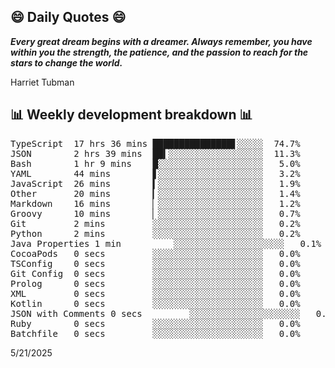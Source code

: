 ## 😄 Daily Quotes 😄

_**Every great dream begins with a dreamer. Always remember, you have within you the strength, the patience, and the passion to reach for the stars to change the world.**_

Harriet Tubman



## 📊 Weekly development breakdown 📊

<pre>TypeScript  17 hrs 36 mins ███████████████▋░░░░░  74.7%
JSON        2 hrs 39 mins  ██▍░░░░░░░░░░░░░░░░░░  11.3%
Bash        1 hr 9 mins    █░░░░░░░░░░░░░░░░░░░░   5.0%
YAML        44 mins        ▋░░░░░░░░░░░░░░░░░░░░   3.2%
JavaScript  26 mins        ▍░░░░░░░░░░░░░░░░░░░░   1.9%
Other       20 mins        ▎░░░░░░░░░░░░░░░░░░░░   1.4%
Markdown    16 mins        ▏░░░░░░░░░░░░░░░░░░░░   1.2%
Groovy      10 mins        ▏░░░░░░░░░░░░░░░░░░░░   0.7%
Git         2 mins         ░░░░░░░░░░░░░░░░░░░░░   0.2%
Python      2 mins         ░░░░░░░░░░░░░░░░░░░░░   0.2%
Java Properties 1 min          ░░░░░░░░░░░░░░░░░░░░░   0.1%
CocoaPods   0 secs         ░░░░░░░░░░░░░░░░░░░░░   0.0%
TSConfig    0 secs         ░░░░░░░░░░░░░░░░░░░░░   0.0%
Git Config  0 secs         ░░░░░░░░░░░░░░░░░░░░░   0.0%
Prolog      0 secs         ░░░░░░░░░░░░░░░░░░░░░   0.0%
XML         0 secs         ░░░░░░░░░░░░░░░░░░░░░   0.0%
Kotlin      0 secs         ░░░░░░░░░░░░░░░░░░░░░   0.0%
JSON with Comments 0 secs         ░░░░░░░░░░░░░░░░░░░░░   0.0%
Ruby        0 secs         ░░░░░░░░░░░░░░░░░░░░░   0.0%
Batchfile   0 secs         ░░░░░░░░░░░░░░░░░░░░░   0.0%</pre>

5/21/2025